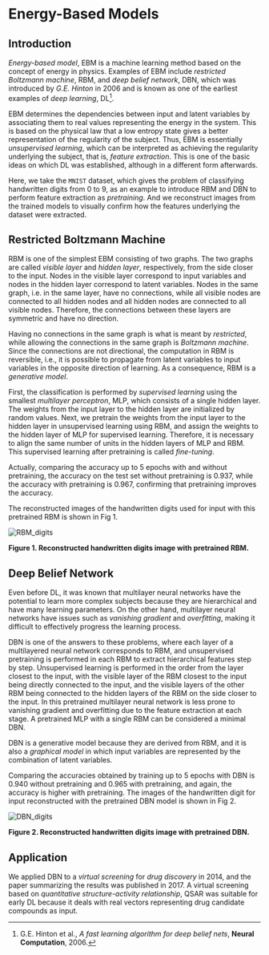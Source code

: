 # Energy-Based Models

## Introduction

*Energy-based model*, EBM is a machine learning method based on the concept of energy in physics. Examples of EBM include *restricted Boltzmann machine*, RBM, and *deep belief network*, DBN, which was introduced by *G.E. Hinton* in 2006 and is known as one of the earliest examples of *deep learning*, DL[^Hinton].

EBM determines the dependencies between input and latent variables by associating them to real values representing the energy in the system. This is based on the physical law that a low entropy state gives a better representation of the regularity of the subject. Thus, EBM is essentially *unsupervised learning*, which can be interpreted as achieving the regularity underlying the subject, that is, *feature extraction*. This is one of the basic ideas on which DL was established, although in a different form afterwards.

Here, we take the `MNIST` dataset, which gives the problem of classifying handwritten digits from 0 to 9, as an example to introduce RBM and DBN to perform feature extraction as *pretraining*. And we reconstruct images from the trained models to visually confirm how the features underlying the dataset were extracted.

## Restricted Boltzmann Machine

RBM is one of the simplest EBM consisting of two graphs. The two graphs are called *visible layer* and *hidden layer*, respectively, from the side closer to the input. Nodes in the visible layer correspond to input variables and nodes in the hidden layer correspond to latent variables. Nodes in the same graph, i.e. in the same layer, have no connections, while all visible nodes are connected to all hidden nodes and all hidden nodes are connected to all visible nodes. Therefore, the connections between these layers are symmetric and have no direction.

Having no connections in the same graph is what is meant by *restricted*, while allowing the connections in the same graph is *Boltzmann machine*. Since the connections are not directional, the computation in RBM is reversible, i.e., it is possible to propagate from latent variables to input variables in the opposite direction of learning. As a consequence, RBM is a *generative model*.

First, the classification is performed by *supervised learning* using the smallest *multilayer perceptron*, MLP, which consists of a single hidden layer. The weights from the input layer to the hidden layer are initialized by random values. Next, we pretrain the weights from the input layer to the hidden layer in unsupervised learning using RBM, and assign the weights to the hidden layer of MLP for supervised learning. Therefore, it is necessary to align the same number of units in the hidden layers of MLP and RBM. This supervised learning after pretraining is called *fine-tuning*.

Actually, comparing the accuracy up to 5 epochs with and without pretraining, the accuracy on the test set without pretraining is 0.937, while the accuracy with pretraining is 0.967, confirming that pretraining improves the accuracy.

The reconstructed images of the handwritten digits used for input with this pretrained RBM is shown in Fig 1.

![RBM_digits](figure/RBM_digits.jpg)

**Figure 1. Reconstructed handwritten digits image with pretrained RBM.**

## Deep Belief Network

Even before DL, it was known that multilayer neural networks have the potential to learn more complex subjects because they are hierarchical and have many learning parameters. On the other hand, multilayer neural networks have issues such as *vanishing gradient* and *overfitting*, making it difficult to effectively progress the learning process.

DBN is one of the answers to these problems, where each layer of a multilayered neural network corresponds to RBM, and unsupervised pretraining is performed in each RBM to extract hierarchical features step by step. Unsupervised learning is performed in the order from the layer closest to the input, with the visible layer of the RBM closest to the input being directly connected to the input, and the visible layers of the other RBM being connected to the hidden layers of the RBM on the side closer to the input. In this pretrained multilayer neural network is less prone to vanishing gradient and overfitting due to the feature extraction at each stage. A pretrained MLP with a single RBM can be considered a minimal DBN.

DBN is a generative model because they are derived from RBM, and it is also a *graphical model* in which input variables are represented by the combination of latent variables.

Comparing the accuracies obtained by training up to 5 epochs with DBN is 0.940 without pretraining and 0.965 with pretraining, and again, the accuracy is higher with pretraining. The images of the handwritten digit for input reconstructed with the pretrained DBN model is shown in Fig 2.

![DBN_digits](figure/DBN_digits.jpg)

**Figure 2. Reconstructed handwritten digits image with pretrained DBN.**

## Application

We applied DBN to a *virtual screening* for *drug discovery* in 2014, and the paper summarizing the results was published in 2017. A virtual screening based on *quantitative structure-activity relationship*, QSAR was suitable for early DL because it deals with real vectors representing drug candidate compounds as input.

[^Hinton]: G.E. Hinton et al., *A fast learning algorithm for deep belief nets*, **Neural Computation**, 2006.
